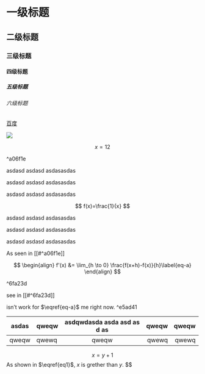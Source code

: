 # 一级标题

## 二级标题

### 三级标题

#### 四级标题

##### 五级标题

###### 六级标题

[百度](https://www.baidu.com)

![](assets/iShot_2024-01-19_16.07.45.png)

$$
x=12
$$

^a06f1e

asdasd
asdasd
asdasasdas

asdasd
asdasd
asdasasdas

asdasd
asdasd
asdasasdas

$$
f(x)=\frac{1}{x}
$$

asdasd
asdasd
asdasasdas

asdasd
asdasd
asdasasdas

asdasd
asdasd
asdasasdas

As seen in [[#^a06f1e]]

$$
\begin{align}
f'(x) &= \lim_{h \to 0} \frac{f(x+h)-f(x)}{h}\label{eq-a}
\end{align}
$$

^6fa23d

see in [[#^6fa23d]]

isn’t work for $\eqref{eq-a}$ me right now. ^e5ad41

| asdas | qweqw | asdqwdasda asda  asd as d as | qweqw | qweqw |
| ----- | ----- | :--------------------------: | ----: | ----: |
| qweqw | qwewq |            qweqw            | qwewq | qwewq |

$$
x=y+1 \tag{1} \label{eq1}$$ As shown in $\eqref{eq1}$, $x$ is grether than $y$.
$$
